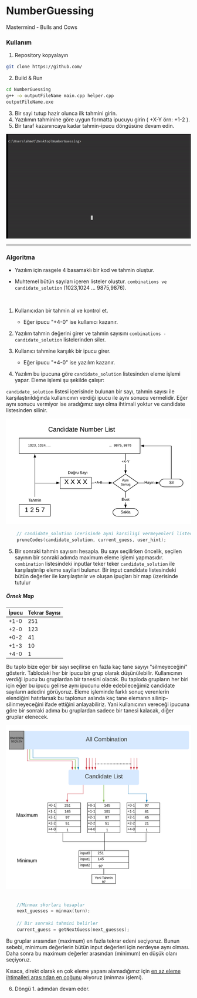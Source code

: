﻿# NumberGuessing

Mastermind - Bulls and Cows
 
### Kullanım

1. Repository kopyalayın
```bash
git clone https://github.com/
```

2. Build & Run
```bash
cd NumberGuessing
g++ -o outputFileName main.cpp helper.cpp
outputFileName.exe
```
3. Bir sayi tutup hazir olunca ilk tahmini girin.
4. Yazılımın tahminine göre uygun formatta ipucuyu girin ( +X-Y örn: +1-2 ).
5. Bir taraf kazanıncaya kadar tahmin-ipucu döngüsüne devam edin.

 <p align="center">
  <img src="img/result.gif" />
</p>

---

### Algoritma

* Yazılım için rasgele 4 basamaklı bir kod ve tahmin oluştur.

* Muhtemel bütün sayıları içeren listeler oluştur. `combinations ve candidate_solution` (1023,1024 ... 9875,9876).

<br>

1. Kullanıcıdan bir tahmin al ve kontrol et.

   * Eğer ipucu "+4-0" ise kullanıcı kazanır.

2. Yazılım tahmin değerini girer ve tahmin sayısını `combinations - candidate_solution` listelerinden siler.

3. Kullanıcı tahmine karşılık bir ipucu girer.

   * Eğer ipucu "+4-0" ise yazılım kazanır.

4. Yazılım bu ipucuna göre `candidate_solution` listesinden eleme işlemi yapar. Eleme işlemi şu şekilde çalışır:<br>

`candidate_solution` listesi içerisinde bulunan  bir sayı, tahmin sayısı ile karşılaştırıldığında kullanıcının verdiği ipucu ile aynı sonucu vermelidir.
Eğer aynı sonucu vermiyor ise aradığımız sayı olma ihtimali yoktur ve candidate listesinden silinir.

<p align="center">
  <img src="img/img1.png" />
</p>

```C++
    // candidate_solution icerisinde ayni karsiligi vermeyenleri listeden siler
    pruneCodes(candidate_solution, current_guess, user_hint);
```

5. Bir sonraki tahmin sayısını hesapla. Bu sayı seçilirken öncelik, seçilen sayının bir sonraki adımda maximum eleme işlemi yapmasıdır.
`combination` listesindeki inputlar teker teker `candidate_solution` ile karşılaştırılıp eleme sayilari bulunur.
Bir input candidate listesindeki bütün değerler ile karşılaştırılır ve oluşan ipuçları bir map üzerisinde tutulur

##### Örnek Map

| İpucu  | Tekrar Sayısı|
| ------------ | ---- |
| +1-0 | 251 | 
| +2-0 | 123 | 
| +0-2 | 41 | 
| +1-3 | 10 |
| +4-0 | 1 |


Bu taplo bize eğer bir sayı seçilirse en fazla kaç tane sayıyı "silmeyeceğini" gösterir. Tablodaki her bir ipucu bir grup olarak düşünülebilir.
Kullanıcının verdiği ipucu bu gruplardan bir tanesini olacak. Bu taploda grupların her biri için eğer bu ipucu gelirse aynı ipucunu elde edebileceğimiz candidate sayıların adedini görüyoruz.
Eleme işleminde farklı sonuç verenlerin elendiğini hatırlarsak bu taplonun aslında kaç tane elemanın silinip-silinmeyeceğini ifade ettiğini anlayabiliriz.
Yani kullanıcının vereceği ipucuna göre bir sonraki adıma bu gruplardan sadece bir tanesi kalacak, diğer gruplar elenecek.<br>

<p align="center">
  <img src="img/img2.png" />
</p>

```C++

    //Minmax skorları hesaplar
    next_guesses = minmax(turn);

    // Bir sonraki tahmini belirler
    current_guess = getNextGuess(next_guesses);
```

Bu gruplar arasından (maximum) en fazla tekrar edeni seçiyoruz. Bunun sebebi, minimum değerlerin bütün input değerleri için nerdeyse aynı olması.
Daha sonra bu maximum değerler arasından (minimum) en düşük olanı seçiyoruz.<br>

Kısaca, direkt olarak en çok eleme yapanı alamadığımız için <ins>en az eleme ihtimalleri arasından en çoğunu</ins> alıyoruz (minmax işlemi). 





6. Döngü 1. adımdan devam eder.


